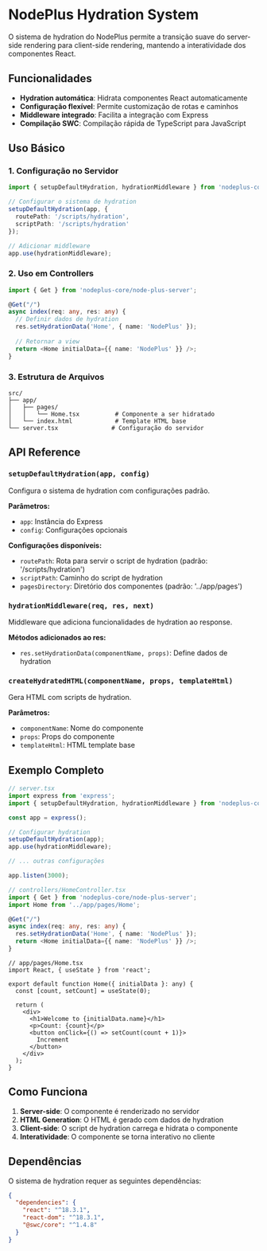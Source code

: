 # NodePlus Hydration System

O sistema de hydration do NodePlus permite a transição suave do server-side rendering para client-side rendering, mantendo a interatividade dos componentes React.

## Funcionalidades

- **Hydration automática**: Hidrata componentes React automaticamente
- **Configuração flexível**: Permite customização de rotas e caminhos
- **Middleware integrado**: Facilita a integração com Express
- **Compilação SWC**: Compilação rápida de TypeScript para JavaScript

## Uso Básico

### 1. Configuração no Servidor

```typescript
import { setupDefaultHydration, hydrationMiddleware } from 'nodeplus-core/node-plus-server';

// Configurar o sistema de hydration
setupDefaultHydration(app, {
  routePath: '/scripts/hydration',
  scriptPath: '/scripts/hydration'
});

// Adicionar middleware
app.use(hydrationMiddleware);
```

### 2. Uso em Controllers

```typescript
import { Get } from 'nodeplus-core/node-plus-server';

@Get("/")
async index(req: any, res: any) {
  // Definir dados de hydration
  res.setHydrationData('Home', { name: 'NodePlus' });
  
  // Retornar a view
  return <Home initialData={{ name: 'NodePlus' }} />;
}
```

### 3. Estrutura de Arquivos

```
src/
├── app/
│   ├── pages/
│   │   └── Home.tsx          # Componente a ser hidratado
│   └── index.html            # Template HTML base
└── server.tsx               # Configuração do servidor
```

## API Reference

### `setupDefaultHydration(app, config)`

Configura o sistema de hydration com configurações padrão.

**Parâmetros:**
- `app`: Instância do Express
- `config`: Configurações opcionais

**Configurações disponíveis:**
- `routePath`: Rota para servir o script de hydration (padrão: '/scripts/hydration')
- `scriptPath`: Caminho do script de hydration
- `pagesDirectory`: Diretório dos componentes (padrão: '../app/pages')

### `hydrationMiddleware(req, res, next)`

Middleware que adiciona funcionalidades de hydration ao response.

**Métodos adicionados ao res:**
- `res.setHydrationData(componentName, props)`: Define dados de hydration

### `createHydratedHTML(componentName, props, templateHtml)`

Gera HTML com scripts de hydration.

**Parâmetros:**
- `componentName`: Nome do componente
- `props`: Props do componente
- `templateHtml`: HTML template base

## Exemplo Completo

```typescript
// server.tsx
import express from 'express';
import { setupDefaultHydration, hydrationMiddleware } from 'nodeplus-core/node-plus-server';

const app = express();

// Configurar hydration
setupDefaultHydration(app);
app.use(hydrationMiddleware);

// ... outras configurações

app.listen(3000);
```

```typescript
// controllers/HomeController.tsx
import { Get } from 'nodeplus-core/node-plus-server';
import Home from '../app/pages/Home';

@Get("/")
async index(req: any, res: any) {
  res.setHydrationData('Home', { name: 'NodePlus' });
  return <Home initialData={{ name: 'NodePlus' }} />;
}
```

```tsx
// app/pages/Home.tsx
import React, { useState } from 'react';

export default function Home({ initialData }: any) {
  const [count, setCount] = useState(0);

  return (
    <div>
      <h1>Welcome to {initialData.name}</h1>
      <p>Count: {count}</p>
      <button onClick={() => setCount(count + 1)}>
        Increment
      </button>
    </div>
  );
}
```

## Como Funciona

1. **Server-side**: O componente é renderizado no servidor
2. **HTML Generation**: O HTML é gerado com dados de hydration
3. **Client-side**: O script de hydration carrega e hidrata o componente
4. **Interatividade**: O componente se torna interativo no cliente

## Dependências

O sistema de hydration requer as seguintes dependências:

```json
{
  "dependencies": {
    "react": "^18.3.1",
    "react-dom": "^18.3.1",
    "@swc/core": "^1.4.8"
  }
}
``` 